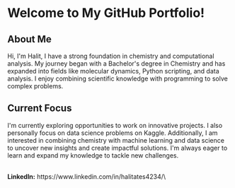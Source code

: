 # Welcome to My GitHub Portfolio!

## About Me

Hi, I'm Halit, I have a strong foundation in chemistry and computational analysis. My journey began with a Bachelor's degree in Chemistry and has expanded into fields like molecular dynamics, Python scripting, and data analysis. I enjoy combining scientific knowledge with programming to solve complex problems.

## Current Focus

I'm currently exploring opportunities to work on innovative projects. I also personally focus on data science problems on Kaggle. Additionally, I am interested in combining chemistry with machine learning and data science to uncover new insights and create impactful solutions. I'm always eager to learn and expand my knowledge to tackle new challenges.&#x20;

\
**LinkedIn:** https\://www\.linkedin.com/in/halitates4234/\


